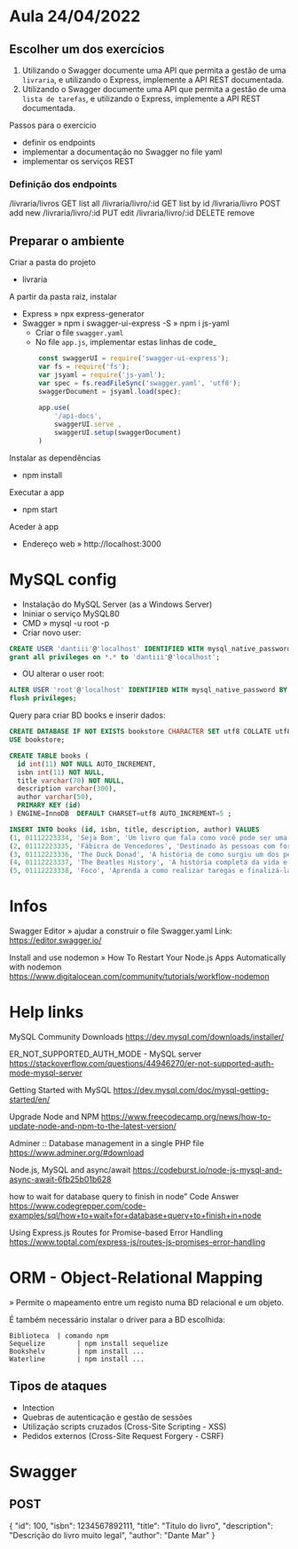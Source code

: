 # Aula 24/04/2022

## Escolher um dos exercícios

01. Utilizando o Swagger documente uma API que permita a gestão de uma `livraria`, e utilizando o Express, implemente a API REST documentada.
02. Utilizando o Swagger documente uma API que permita a gestão de uma `lista de tarefas`, e utilizando o Express, implemente a API REST documentada.

Passos para o exercício
- definir os endpoints
- implementar a documentação no Swagger no file yaml
- implementar os serviços REST

### Definição dos endpoints

/livraria/livros        GET list all
/livraria/livro/:id     GET list by id
/livraria/livro         POST add new
/livraria/livro/:id     PUT edit
/livraria/livro/:id     DELETE remove

## Preparar o ambiente

Criar a pasta do projeto
- livraria

A partir da pasta raiz, instalar
- Express
    » npx express-generator
- Swagger
    » npm i swagger-ui-express -S
    » npm i js-yaml
    - Criar o file `swagger.yaml`
    - No file `app.js`, implementar estas linhas de code_
    ```js
        const swaggerUI = require('swagger-ui-express');
        var fs = require('fs');
        var jsyaml = require('js-yaml');
        var spec = fs.readFileSync('swagger.yaml', 'utf8');
        swaggerDocument = jsyaml.load(spec);
        
        app.use(
            '/api-docs',
            swaggerUI.serve ,
            swaggerUI.setup(swaggerDocument)
        )
    ```

Instalar as dependências
- npm install

Executar a app
- npm start

Aceder à app
- Endereço web » http://localhost:3000

# MySQL config

- Instalação do MySQL Server (as a Windows Server)
- Ininiar o serviço MySQL80
- CMD » mysql -u root -p
- Criar novo user:
```sql
CREATE USER 'dantiii'@'localhost' IDENTIFIED WITH mysql_native_password BY 'dantiii';
grant all privileges on *.* to 'dantiii'@'localhost';
```
- OU alterar o user root:
```sql
ALTER USER 'root'@'localhost' IDENTIFIED WITH mysql_native_password BY 'password';
flush privileges;
```

Query para criar BD books e inserir dados:
```sql
CREATE DATABASE IF NOT EXISTS bookstore CHARACTER SET utf8 COLLATE utf8_general_ci;
USE bookstore;

CREATE TABLE books (
  id int(11) NOT NULL AUTO_INCREMENT,
  isbn int(11) NOT NULL,
  title varchar(70) NOT NULL,
  description varchar(300),
  author varchar(50),
  PRIMARY KEY (id)
) ENGINE=InnoDB  DEFAULT CHARSET=utf8 AUTO_INCREMENT=5 ;

INSERT INTO books (id, isbn, title, description, author) VALUES
(1, 01112223334, 'Seja Bom', 'Um livro que fala como você pode ser uma pessoa melhor.', 'Dante Marinho'),
(2, 01112223335, 'Fábicra de Vencedores', 'Destinado às pessoas com forte vertente empreendedora, ou que almejam essa conquista.', 'Janguiê Diniz'),
(3, 01112223336, 'The Duck Donad', 'A história de como surgiu um dos personagens mais caricatos que alguma vez já existiu.', 'Paul Erold'),
(4, 01112223337, 'The Beatles History', 'A história completa da vida e do surgimento do grupo que foi amado por todo o mundo.', NULL),
(5, 01112223338, 'Foco', 'Aprenda a como realizar taregas e finalizá-las.', NULL);
```

# Infos

Swagger Editor » ajudar a construir o file Swagger.yaml
Link: https://editor.swagger.io/

Install and use nodemon » How To Restart Your Node.js Apps Automatically with nodemon
https://www.digitalocean.com/community/tutorials/workflow-nodemon

# Help links

MySQL Community Downloads
https://dev.mysql.com/downloads/installer/

ER_NOT_SUPPORTED_AUTH_MODE - MySQL server
https://stackoverflow.com/questions/44946270/er-not-supported-auth-mode-mysql-server

Getting Started with MySQL
https://dev.mysql.com/doc/mysql-getting-started/en/

Upgrade Node and NPM
https://www.freecodecamp.org/news/how-to-update-node-and-npm-to-the-latest-version/

Adminer :: Database management in a single PHP file
https://www.adminer.org/#download

Node.js, MySQL and async/await
https://codeburst.io/node-js-mysql-and-async-await-6fb25b01b628

how to wait for database query to finish in node” Code Answer
https://www.codegrepper.com/code-examples/sql/how+to+wait+for+database+query+to+finish+in+node

Using Express.js Routes for Promise-based Error Handling
https://www.toptal.com/express-js/routes-js-promises-error-handling

# ORM - Object-Relational Mapping

» Permite o mapeamento entre um registo numa BD relacional e um objeto.

É também necessário instalar o driver para a BD escolhida:
```table
Biblioteca  | comando npm
Sequelize        | npm install sequelize
Bookshelv        | npm install ...
Waterline        | npm install ...
```

## Tipos de ataques

- Intection
- Quebras de autenticação e gestão de sessões
- Utilização scripts cruzados (Cross-Site Scripting - XSS)
- Pedidos externos (Cross-Site Request Forgery - CSRF)

# Swagger

## POST

{
  "id": 100,
  "isbn": 1234567892111,
  "title": "Titulo do livro",
  "description": "Descrição do livro muito legal",
  "author": "Dante Mar"
}
